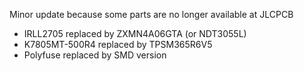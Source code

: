 Minor update because some parts are no longer available at JLCPCB
- IRLL2705 replaced by ZXMN4A06GTA (or NDT3055L)
- K7805MT-500R4 replaced by TPSM365R6V5
- Polyfuse replaced by SMD version
